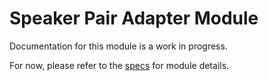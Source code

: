 # Speaker Pair Adapter Module
Documentation for this module is a work in progress.

For now, please refer to the [specs](specs.yaml) for module details.

